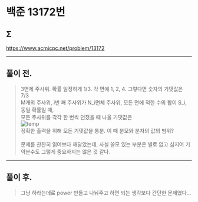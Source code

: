 # 백준 13172번

## Σ
https://www.acmicpc.net/problem/13172
___
## 풀이 전.
> 3면제 주사위. 확률 일정하게 1/3. 각 면에 1, 2, 4. 그렇다면 숫자의 기댓값은 7/3 </br>
> M개의 주사위, i번 째 주사위가 N_i면체 주사위, 모든 면에 적힌 수의 합이 S_i, 동일 확률일 때, </br>
> 모든 주사위를 각각 한 번씩 던졌을 때 나올 기댓값은 </br>
> ![temp](https://user-images.githubusercontent.com/49303504/130058764-0f8a80f8-8256-4fd3-8d6d-5a6fad53ba83.png) </br>
> 정확한 출력을 위해 모든 기댓값을 통분. 이 때 분모와 분자의 값의 범위? </br></br>
> 문제를 찬찬히 읽어보다 깨달았는데, 사실 쓸모 있는 부분은 별로 없고 심지어 기약분수도 그렇게 중요하지는 않은 것 같다.
___
## 풀이 후.
> 그냥 하라는데로 power 만들고 나눠주고 하면 되는 생각보다 간단한 문제였다...
